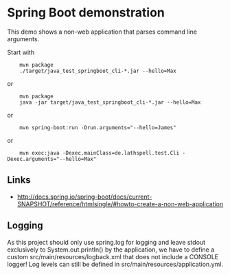 Spring Boot demonstration
=========================

This demo shows a non-web application that parses command line arguments.

Start with

        mvn package
        ./target/java_test_springboot_cli-*.jar --hello=Max
    
or

        mvn package
        java -jar target/java_test_springboot_cli-*.jar --hello=Max

or

        mvn spring-boot:run -Drun.arguments="--hello=James"

or
    
        mvn exec:java -Dexec.mainClass=de.lathspell.test.Cli -Dexec.arguments="--hello=Max"

Links
-----

* http://docs.spring.io/spring-boot/docs/current-SNAPSHOT/reference/htmlsingle/#howto-create-a-non-web-application

Logging
-------

As this project should only use spring.log for logging and leave stdout
exclusively to System.out.println() by the application, we have to define
a custom src/main/resources/logback.xml that does not include a CONSOLE logger!
Log levels can still be defined in src/main/resources/application.yml.

